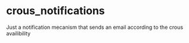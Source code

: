 # crous_notifications
Just a notification mecanism that sends an email according to the crous availibility 
